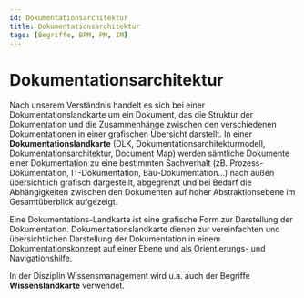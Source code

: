 ```yaml
---
id: Dokumentationsarchitektur
title: Dokumentationsarchitektur
tags: [Begriffe, BPM, PM, IM]
---
```


# Dokumentationsarchitektur

Nach unserem Verständnis handelt es sich bei einer Dokumentationslandkarte um ein Dokument, das die Struktur der  Dokumentation und die Zusammenhänge zwischen den verschiedenen  Dokumentationen in einer grafischen Übersicht darstellt. In einer **Dokumentationslandkarte** (DLK, Dokumentationsarchitekturmodell, Dokumentationsarchitektur, Document Map) werden sämtliche Dokumente einer Dokumentation zu eine bestimmten Sachverhalt (zB. Prozess-Dokumentation,  IT-Dokumentation, Bau-Dokumentation…) nach außen übersichtlich grafisch dargestellt, abgegrenzt und bei Bedarf die Abhängigkeiten zwischen den Dokumenten auf hoher Abstraktionsebene im Gesamtüberblick aufgezeigt.

Eine Dokumentations-Landkarte ist eine grafische Form zur Darstellung  der Dokumentation. Dokumentationslandkarte dienen zur vereinfachten und übersichtlichen Darstellung der Dokumentation in einem Dokumentationskonzept auf einer Ebene und als Orientierungs- und Navigationshilfe. 

In der Disziplin Wissensmanagement wird u.a. auch der Begriffe **Wissenslandkarte** verwendet.